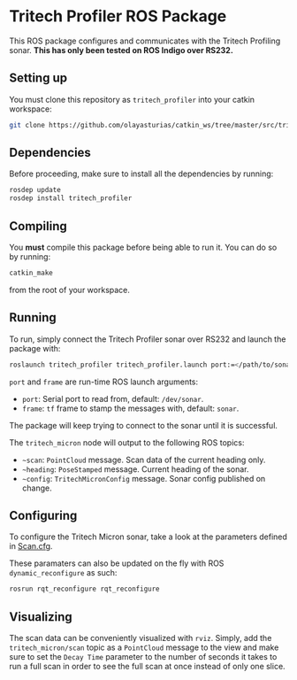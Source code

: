 # Tritech Profiler ROS Package

This ROS package configures and communicates with the Tritech Profiling sonar.
**This has only been tested on ROS Indigo over RS232.**

## Setting up

You must clone this repository as `tritech_profiler` into your catkin workspace:

```bash
git clone https://github.com/olayasturias/catkin_ws/tree/master/src/tritech_profiler
```

## Dependencies

Before proceeding, make sure to install all the dependencies by running:

```bash
rosdep update
rosdep install tritech_profiler
```

## Compiling

You **must** compile this package before being able to run it. You can do so
by running:

```bash
catkin_make
```

from the root of your workspace.

## Running

To run, simply connect the Tritech Profiler sonar over RS232 and launch the
package with:

```bash
roslaunch tritech_profiler tritech_profiler.launch port:=</path/to/sonar> frame:=<frame_id>
```

`port` and `frame` are run-time ROS launch arguments:

-   `port`: Serial port to read from, default: `/dev/sonar`.
-   `frame`: `tf` frame to stamp the messages with, default: `sonar`.

The package will keep trying to connect to the sonar until it is successful.

The `tritech_micron` node will output to the following ROS topics:

-   `~scan`: `PointCloud` message. Scan data of the current heading only.
-   `~heading`: `PoseStamped` message. Current heading of the sonar.
-   `~config`: `TritechMicronConfig` message. Sonar config published on change.

## Configuring

To configure the Tritech Micron sonar, take a look at the parameters defined
in [Scan.cfg](cfg/Scan.cfg).

These paramaters can also be updated on the fly with ROS `dynamic_reconfigure`
as such:

```bash
rosrun rqt_reconfigure rqt_reconfigure
```

## Visualizing

The scan data can be conveniently visualized with `rviz`.
Simply, add the `tritech_micron/scan` topic as a `PointCloud` message to the
view and make sure to set the `Decay Time` parameter to the number of seconds
it takes to run a full scan in order to see the full scan at once instead of
only one slice.

